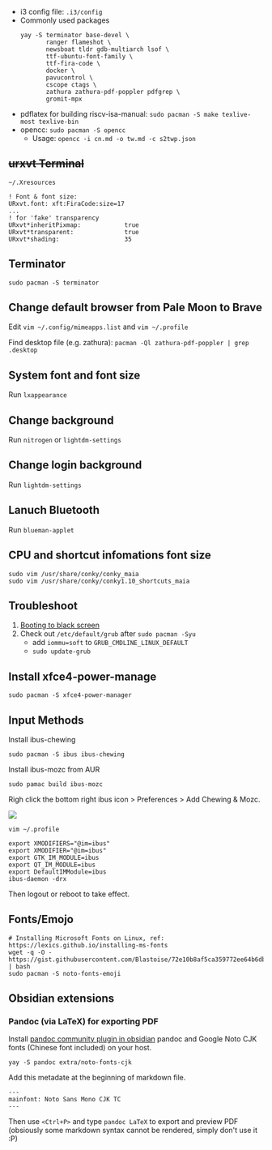 * i3 config file: `.i3/config`
* Commonly used packages
  ```
  yay -S terminator base-devel \
         ranger flameshot \
         newsboat tldr gdb-multiarch lsof \
         ttf-ubuntu-font-family \
         ttf-fira-code \
         docker \
         pavucontrol \
         cscope ctags \
         zathura zathura-pdf-poppler pdfgrep \
         gromit-mpx
  ```
* pdflatex for building riscv-isa-manual: `sudo pacman -S make texlive-most texlive-bin`
* opencc: `sudo pacman -S opencc`
  * Usage: `opencc -i cn.md -o tw.md -c s2twp.json`

## ~~urxvt Terminal~~

`~/.Xresources`

```
! Font & font size: 
URxvt.font: xft:FiraCode:size=17
...
! for 'fake' transparency
URxvt*inheritPixmap:            true
URxvt*transparent:              true
URxvt*shading:                  35
```

## Terminator

`sudo pacman -S terminator`

## Change default browser from Pale Moon to Brave

Edit `vim ~/.config/mimeapps.list` and `vim ~/.profile`

Find desktop file (e.g. zathura): `pacman -Ql zathura-pdf-poppler | grep .desktop`


## System font and font size

Run `lxappearance`

## Change background 

Run `nitrogen` or `lightdm-settings`

## Change login background 

Run `lightdm-settings`

## Lanuch Bluetooth

Run `blueman-applet`

## CPU and shortcut infomations font size

```
sudo vim /usr/share/conky/conky_maia  
sudo vim /usr/share/conky/conky1.10_shortcuts_maia
```

## Troubleshoot

1. [Booting to black screen](ihttps://forum.manjaro.org/t/solved-booting-to-black-screen/45154)
2. Check out `/etc/default/grub` after `sudo pacman -Syu`
    * add `iommu=soft` to `GRUB_CMDLINE_LINUX_DEFAULT`
    * `sudo update-grub`



## Install xfce4-power-manage

```
sudo pacman -S xfce4-power-manager
```

## Input Methods

Install ibus-chewing

```
sudo pacman -S ibus ibus-chewing
```

Install ibus-mozc from AUR

```
sudo pamac build ibus-mozc
```

Righ click the bottom right ibus icon > Preferences > Add Chewing & Mozc.

![](https://i.imgur.com/D4uu8Xl.png)

```
vim ~/.profile
```

```
export XMODIFIERS="@im=ibus"
export XMODIFIER="@im=ibus"
export GTK_IM_MODULE=ibus
export QT_IM_MODULE=ibus
export DefaultIMModule=ibus
ibus-daemon -drx
```

Then logout or reboot to take effect.

## Fonts/Emojo

```
# Installing Microsoft Fonts on Linux, ref: https://lexics.github.io/installing-ms-fonts
wget -q -O - https://gist.githubusercontent.com/Blastoise/72e10b8af5ca359772ee64b6dba33c91/raw/2d7ab3caa27faa61beca9fbf7d3aca6ce9a25916/clearType.sh | bash
sudo pacman -S noto-fonts-emoji
```

## Obsidian extensions

### Pandoc (via LaTeX) for exporting PDF

Install [pandoc community plugin in obsidian](https://github.com/OliverBalfour/obsidian-pandoc) pandoc and Google Noto CJK fonts (Chinese font included) on your host.

`yay -S pandoc extra/noto-fonts-cjk`

Add this metadate at the beginning of markdown file.

```
---
mainfont: Noto Sans Mono CJK TC
---
```

Then use `<Ctrl+P>` and type `pandoc LaTeX` to export and preview PDF (obsiously some markdown syntax cannot be rendered, simply don't use it :P)
